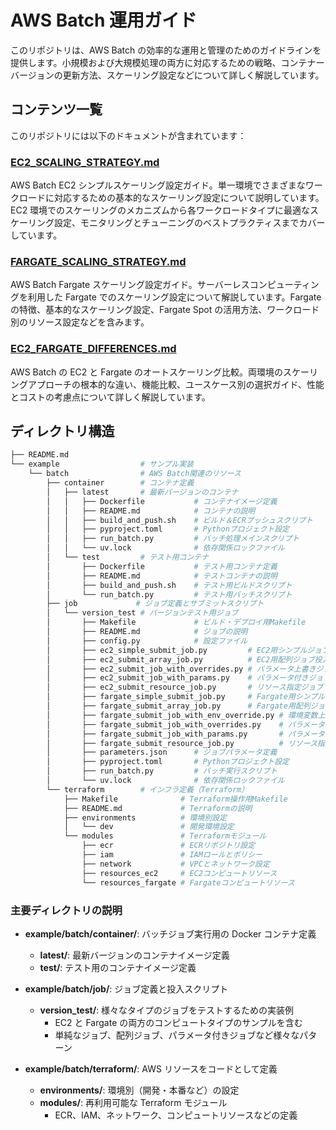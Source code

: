 # AWS Batch 運用ガイド

このリポジトリは、AWS Batch の効率的な運用と管理のためのガイドラインを提供します。小規模および大規模処理の両方に対応するための戦略、コンテナーバージョンの更新方法、スケーリング設定などについて詳しく解説しています。

## コンテンツ一覧

このリポジトリには以下のドキュメントが含まれています：

### [EC2_SCALING_STRATEGY.md](EC2_SCALING_STRATEGY.md)

AWS Batch EC2 シンプルスケーリング設定ガイド。単一環境でさまざまなワークロードに対応するための基本的なスケーリング設定について説明しています。EC2 環境でのスケーリングのメカニズムから各ワークロードタイプに最適なスケーリング設定、モニタリングとチューニングのベストプラクティスまでカバーしています。

### [FARGATE_SCALING_STRATEGY.md](FARGATE_SCALING_STRATEGY.md)

AWS Batch Fargate スケーリング設定ガイド。サーバーレスコンピューティングを利用した Fargate でのスケーリング設定について解説しています。Fargate の特徴、基本的なスケーリング設定、Fargate Spot の活用方法、ワークロード別のリソース設定などを含みます。

### [EC2_FARGATE_DIFFERENCES.md](EC2_FARGATE_DIFFERENCES.md)

AWS Batch の EC2 と Fargate のオートスケーリング比較。両環境のスケーリングアプローチの根本的な違い、機能比較、ユースケース別の選択ガイド、性能とコストの考慮点について詳しく解説しています。

## ディレクトリ構造

```bash
├── README.md
└── example                  # サンプル実装
    └── batch                # AWS Batch関連のリソース
        ├── container        # コンテナ定義
        │   ├── latest       # 最新バージョンのコンテナ
        │   │   ├── Dockerfile           # コンテナイメージ定義
        │   │   ├── README.md            # コンテナの説明
        │   │   ├── build_and_push.sh    # ビルド＆ECRプッシュスクリプト
        │   │   ├── pyproject.toml       # Pythonプロジェクト設定
        │   │   ├── run_batch.py         # バッチ処理メインスクリプト
        │   │   └── uv.lock              # 依存関係ロックファイル
        │   └── test         # テスト用コンテナ
        │       ├── Dockerfile           # テスト用コンテナ定義
        │       ├── README.md            # テストコンテナの説明
        │       ├── build_and_push.sh    # テスト用ビルドスクリプト
        │       └── run_batch.py         # テスト用バッチスクリプト
        ├── job             # ジョブ定義とサブミットスクリプト
        │   └── version_test # バージョンテスト用ジョブ
        │       ├── Makefile             # ビルド・デプロイ用Makefile
        │       ├── README.md            # ジョブの説明
        │       ├── config.py            # 設定ファイル
        │       ├── ec2_simple_submit_job.py         # EC2用シンプルジョブ投入
        │       ├── ec2_submit_array_job.py          # EC2用配列ジョブ投入
        │       ├── ec2_submit_job_with_overrides.py # パラメータ上書きジョブ
        │       ├── ec2_submit_job_with_params.py    # パラメータ付きジョブ
        │       ├── ec2_submit_resource_job.py       # リソース指定ジョブ
        │       ├── fargate_simple_submit_job.py     # Fargate用シンプルジョブ
        │       ├── fargate_submit_array_job.py      # Fargate用配列ジョブ
        │       ├── fargate_submit_job_with_env_override.py # 環境変数上書き
        │       ├── fargate_submit_job_with_overrides.py    # パラメータ上書き
        │       ├── fargate_submit_job_with_params.py       # パラメータ付き
        │       ├── fargate_submit_resource_job.py          # リソース指定
        │       ├── parameters.json      # ジョブパラメータ定義
        │       ├── pyproject.toml       # Pythonプロジェクト設定
        │       ├── run_batch.py         # バッチ実行スクリプト
        │       └── uv.lock              # 依存関係ロックファイル
        └── terraform        # インフラ定義（Terraform）
            ├── Makefile              # Terraform操作用Makefile
            ├── README.md             # Terraformの説明
            ├── environments          # 環境別設定
            │   └── dev               # 開発環境設定
            └── modules               # Terraformモジュール
                ├── ecr               # ECRリポジトリ設定
                ├── iam               # IAMロールとポリシー
                ├── network           # VPCとネットワーク設定
                ├── resources_ec2     # EC2コンピュートリソース
                └── resources_fargate # Fargateコンピュートリソース
```

### 主要ディレクトリの説明

- **example/batch/container/**: バッチジョブ実行用の Docker コンテナ定義

  - **latest/**: 最新バージョンのコンテナイメージ定義
  - **test/**: テスト用のコンテナイメージ定義

- **example/batch/job/**: ジョブ定義と投入スクリプト

  - **version_test/**: 様々なタイプのジョブをテストするための実装例
    - EC2 と Fargate の両方のコンピュートタイプのサンプルを含む
    - 単純なジョブ、配列ジョブ、パラメータ付きジョブなど様々なパターン

- **example/batch/terraform/**: AWS リソースをコードとして定義
  - **environments/**: 環境別（開発・本番など）の設定
  - **modules/**: 再利用可能な Terraform モジュール
    - ECR、IAM、ネットワーク、コンピュートリソースなどの定義
